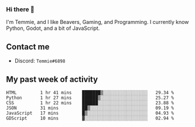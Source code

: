 ### Hi there 👋
I'm Temmie, and I like Beavers, Gaming, and Programming. I currently know Python, Godot, and a bit of JavaScript.

## Contact me
* Discord: `Temmie#6898`

## My past week of activity
<!--START_SECTION:waka-->

```text
HTML         1 hr 41 mins    ███████▒░░░░░░░░░░░░░░░░░   29.34 %
Python       1 hr 27 mins    ██████▒░░░░░░░░░░░░░░░░░░   25.27 %
CSS          1 hr 22 mins    ██████░░░░░░░░░░░░░░░░░░░   23.88 %
JSON         31 mins         ██▒░░░░░░░░░░░░░░░░░░░░░░   09.19 %
JavaScript   17 mins         █▒░░░░░░░░░░░░░░░░░░░░░░░   04.93 %
GDScript     10 mins         ▓░░░░░░░░░░░░░░░░░░░░░░░░   02.94 %
```

<!--END_SECTION:waka-->
